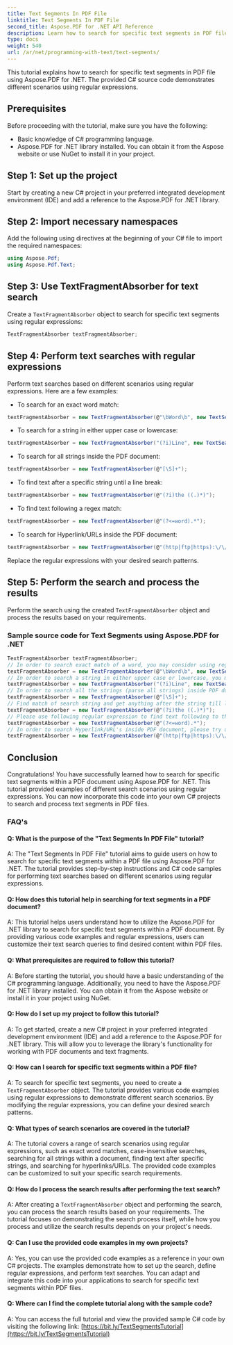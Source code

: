 ```yaml
---
title: Text Segments In PDF File
linktitle: Text Segments In PDF File
second_title: Aspose.PDF for .NET API Reference
description: Learn how to search for specific text segments in PDF file using regular expressions in Aspose.PDF for .NET.
type: docs
weight: 540
url: /ar/net/programming-with-text/text-segments/
---
```

This tutorial explains how to search for specific text segments in PDF file using Aspose.PDF for .NET. The provided C# source code demonstrates different scenarios using regular expressions.

## Prerequisites

Before proceeding with the tutorial, make sure you have the following:

- Basic knowledge of C# programming language.
- Aspose.PDF for .NET library installed. You can obtain it from the Aspose website or use NuGet to install it in your project.

## Step 1: Set up the project

Start by creating a new C# project in your preferred integrated development environment (IDE) and add a reference to the Aspose.PDF for .NET library.

## Step 2: Import necessary namespaces

Add the following using directives at the beginning of your C# file to import the required namespaces:

```csharp
using Aspose.Pdf;
using Aspose.Pdf.Text;
```

## Step 3: Use TextFragmentAbsorber for text search

Create a `TextFragmentAbsorber` object to search for specific text segments using regular expressions:

```csharp
TextFragmentAbsorber textFragmentAbsorber;
```

## Step 4: Perform text searches with regular expressions

Perform text searches based on different scenarios using regular expressions. Here are a few examples:

- To search for an exact word match: 

```csharp
textFragmentAbsorber = new TextFragmentAbsorber(@"\bWord\b", new TextSearchOptions(true));
```

- To search for a string in either upper case or lowercase: 

```csharp
textFragmentAbsorber = new TextFragmentAbsorber("(?i)Line", new TextSearchOptions(true));
```

- To search for all strings inside the PDF document: 

```csharp
textFragmentAbsorber = new TextFragmentAbsorber(@"[\S]+");
```

- To find text after a specific string until a line break: 

```csharp
textFragmentAbsorber = new TextFragmentAbsorber(@"(?i)the ((.)*)");
```

- To find text following a regex match: 

```csharp
textFragmentAbsorber = new TextFragmentAbsorber(@"(?<=word).*");
```

- To search for Hyperlink/URLs inside the PDF document: 

```csharp
textFragmentAbsorber = new TextFragmentAbsorber(@"(http|ftp|https):\/\/([\w\-_]+(?:(?:\.[\w\-_]+)+))([\w\-\.,@?^=%&amp;:/~\+#]*[\w\-\@?^=%&amp;/~\+#])?");
```

Replace the regular expressions with your desired search patterns.

## Step 5: Perform the search and process the results

Perform the search using the created `TextFragmentAbsorber` object and process the results based on your requirements.

### Sample source code for Text Segments using Aspose.PDF for .NET 
```csharp
TextFragmentAbsorber textFragmentAbsorber;
// In order to search exact match of a word, you may consider using regular expression.
textFragmentAbsorber = new TextFragmentAbsorber(@"\bWord\b", new TextSearchOptions(true));
// In order to search a string in either upper case or lowercase, you may consider using regular expression.
textFragmentAbsorber = new TextFragmentAbsorber("(?i)Line", new TextSearchOptions(true));
// In order to search all the strings (parse all strings) inside PDF document, please try using following regular expression.
textFragmentAbsorber = new TextFragmentAbsorber(@"[\S]+");
// Find match of search string and get anything after the string till line break.
textFragmentAbsorber = new TextFragmentAbsorber(@"(?i)the ((.)*)");
// Please use following regular expression to find text following to the regex match.
textFragmentAbsorber = new TextFragmentAbsorber(@"(?<=word).*");
// In order to search Hyperlink/URL's inside PDF document, please try using following regular expression.
textFragmentAbsorber = new TextFragmentAbsorber(@"(http|ftp|https):\/\/([\w\-_]+(?:(?:\.[\w\-_]+)+))([\w\-\.,@?^=%&amp;:/~\+#]*[\w\-\@?^=%&amp;/~\+#])?");
```


## Conclusion

Congratulations! You have successfully learned how to search for specific text segments within a PDF document using Aspose.PDF for .NET. This tutorial provided examples of different search scenarios using regular expressions. You can now incorporate this code into your own C# projects to search and process text segments in PDF files.

### FAQ's

#### Q: What is the purpose of the "Text Segments In PDF File" tutorial?

A: The "Text Segments In PDF File" tutorial aims to guide users on how to search for specific text segments within a PDF file using Aspose.PDF for .NET. The tutorial provides step-by-step instructions and C# code samples for performing text searches based on different scenarios using regular expressions.

#### Q: How does this tutorial help in searching for text segments in a PDF document?

A: This tutorial helps users understand how to utilize the Aspose.PDF for .NET library to search for specific text segments within a PDF document. By providing various code examples and regular expressions, users can customize their text search queries to find desired content within PDF files.

#### Q: What prerequisites are required to follow this tutorial?

A: Before starting the tutorial, you should have a basic understanding of the C# programming language. Additionally, you need to have the Aspose.PDF for .NET library installed. You can obtain it from the Aspose website or install it in your project using NuGet.

#### Q: How do I set up my project to follow this tutorial?

A: To get started, create a new C# project in your preferred integrated development environment (IDE) and add a reference to the Aspose.PDF for .NET library. This will allow you to leverage the library's functionality for working with PDF documents and text fragments.

#### Q: How can I search for specific text segments within a PDF file?

A: To search for specific text segments, you need to create a `TextFragmentAbsorber` object. The tutorial provides various code examples using regular expressions to demonstrate different search scenarios. By modifying the regular expressions, you can define your desired search patterns.

#### Q: What types of search scenarios are covered in the tutorial?

A: The tutorial covers a range of search scenarios using regular expressions, such as exact word matches, case-insensitive searches, searching for all strings within a document, finding text after specific strings, and searching for hyperlinks/URLs. The provided code examples can be customized to suit your specific search requirements.

#### Q: How do I process the search results after performing the text search?

A: After creating a `TextFragmentAbsorber` object and performing the search, you can process the search results based on your requirements. The tutorial focuses on demonstrating the search process itself, while how you process and utilize the search results depends on your project's needs.

#### Q: Can I use the provided code examples in my own projects?

A: Yes, you can use the provided code examples as a reference in your own C# projects. The examples demonstrate how to set up the search, define regular expressions, and perform text searches. You can adapt and integrate this code into your applications to search for specific text segments within PDF files.

#### Q: Where can I find the complete tutorial along with the sample code?

A: You can access the full tutorial and view the provided sample C# code by visiting the following link: [https://bit.ly/TextSegmentsTutorial](https://bit.ly/TextSegmentsTutorial)